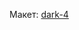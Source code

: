 Макет: [dark-4](https://www.figma.com/file/o2xfW9QNVk9RIsx8agAz7v/%D0%94%D0%B8%D0%BF%D0%BB%D0%BE%D0%BC%D0%BD%D1%8B%D0%B9-%D0%BF%D1%80%D0%BE%D0%B5%D0%BA%D1%82?node-id=1%3A9662&mode=dev)